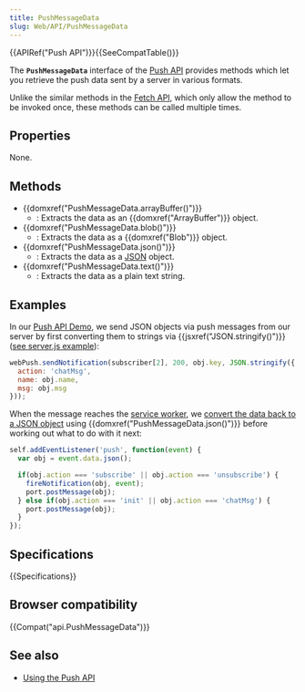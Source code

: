 ```yaml
---
title: PushMessageData
slug: Web/API/PushMessageData
---
```

{{APIRef("Push API")}}{{SeeCompatTable()}}

The **`PushMessageData`** interface of the [Push API](/zh-CN/docs/Web/API/Push_API) provides methods which let you retrieve the push data sent by a server in various formats.

Unlike the similar methods in the [Fetch API](/zh-CN/docs/Web/API/Fetch_API), which only allow the method to be invoked once, these methods can be called multiple times.

## Properties

None.

## Methods

- {{domxref("PushMessageData.arrayBuffer()")}}
  - : Extracts the data as an {{domxref("ArrayBuffer")}} object.
- {{domxref("PushMessageData.blob()")}}
  - : Extracts the data as a {{domxref("Blob")}} object.
- {{domxref("PushMessageData.json()")}}
  - : Extracts the data as a [JSON](/zh-CN/docs/Web/JavaScript/Reference/Global_Objects/JSON) object.
- {{domxref("PushMessageData.text()")}}
  - : Extracts the data as a plain text string.

## Examples

In our [Push API Demo](https://github.com/chrisdavidmills/push-api-demo), we send JSON objects via push messages from our server by first converting them to strings via {{jsxref("JSON.stringify()")}} ([see server.js example](https://github.com/chrisdavidmills/push-api-demo/blob/gh-pages/server.js#L30-L34)):

```js
webPush.sendNotification(subscriber[2], 200, obj.key, JSON.stringify({
  action: 'chatMsg',
  name: obj.name,
  msg: obj.msg
}));
```

When the message reaches the [service worker](https://github.com/chrisdavidmills/push-api-demo/blob/gh-pages/sw.js), we [convert the data back to a JSON object](https://github.com/chrisdavidmills/push-api-demo/blob/gh-pages/sw.js#L4) using {{domxref("PushMessageData.json()")}} before working out what to do with it next:

```js
self.addEventListener('push', function(event) {
  var obj = event.data.json();

  if(obj.action === 'subscribe' || obj.action === 'unsubscribe') {
    fireNotification(obj, event);
    port.postMessage(obj);
  } else if(obj.action === 'init' || obj.action === 'chatMsg') {
    port.postMessage(obj);
  }
});
```

## Specifications

{{Specifications}}

## Browser compatibility

{{Compat("api.PushMessageData")}}

## See also

- [Using the Push API](/zh-CN/docs/Web/API/Push_API/Using_the_Push_API)
